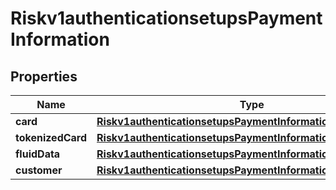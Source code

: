 
# Riskv1authenticationsetupsPaymentInformation

## Properties
Name | Type | Description | Notes
------------ | ------------- | ------------- | -------------
**card** | [**Riskv1authenticationsetupsPaymentInformationCard**](Riskv1authenticationsetupsPaymentInformationCard.md) |  |  [optional]
**tokenizedCard** | [**Riskv1authenticationsetupsPaymentInformationTokenizedCard**](Riskv1authenticationsetupsPaymentInformationTokenizedCard.md) |  |  [optional]
**fluidData** | [**Riskv1authenticationsetupsPaymentInformationFluidData**](Riskv1authenticationsetupsPaymentInformationFluidData.md) |  |  [optional]
**customer** | [**Riskv1authenticationsetupsPaymentInformationCustomer**](Riskv1authenticationsetupsPaymentInformationCustomer.md) |  |  [optional]



